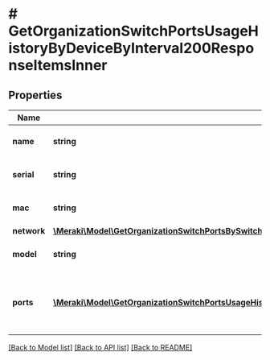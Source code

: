 # # GetOrganizationSwitchPortsUsageHistoryByDeviceByInterval200ResponseItemsInner

## Properties

Name | Type | Description | Notes
------------ | ------------- | ------------- | -------------
**name** | **string** | The name of the switch. | [optional]
**serial** | **string** | The serial number of the switch. | [optional]
**mac** | **string** | The MAC address of the switch. | [optional]
**network** | [**\Meraki\Model\GetOrganizationSwitchPortsBySwitch200ResponseNetwork**](GetOrganizationSwitchPortsBySwitch200ResponseNetwork.md) |  | [optional]
**model** | **string** | The model of the switch. | [optional]
**ports** | [**\Meraki\Model\GetOrganizationSwitchPortsUsageHistoryByDeviceByInterval200ResponseItemsInnerPortsInner[]**](GetOrganizationSwitchPortsUsageHistoryByDeviceByInterval200ResponseItemsInnerPortsInner.md) | The number of ports on the switch with usage data. | [optional]

[[Back to Model list]](../../README.md#models) [[Back to API list]](../../README.md#endpoints) [[Back to README]](../../README.md)
